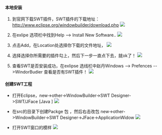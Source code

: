 #### 本地安装
1. 到官网下载SWT插件，SWT插件的下载地址：http://www.eclipse.org/windowbuilder/download.php
![](https://upload-images.jianshu.io/upload_images/7024242-76be97abf8c076db.png?imageMogr2/auto-orient/strip%7CimageView2/2/w/1240)

2. 在exlipe 选项栏中找到Help --> Install New Software.. 
![](https://upload-images.jianshu.io/upload_images/7024242-d818bb8202ea1aef.png?imageMogr2/auto-orient/strip%7CimageView2/2/w/1240)

3. 点击Add，在Location处选择你下载的文件地址，
![](https://upload-images.jianshu.io/upload_images/7024242-6e3acff979246952.png?imageMogr2/auto-orient/strip%7CimageView2/2/w/1240)

4. 选择选择你所需要的插件勾上，然后下一步一直点下去，就ok了！
![](https://upload-images.jianshu.io/upload_images/7024242-d3ae6eac03ceb04e.png?imageMogr2/auto-orient/strip%7CimageView2/2/w/1240)

5. 查看SWT是否安装成功，在exlipse 选线栏中赵丹Windows --> Prefences -->WindorBudier 查看是否有SWT插件！
![](https://upload-images.jianshu.io/upload_images/7024242-c5786fe53e4f4eea.png?imageMogr2/auto-orient/strip%7CimageView2/2/w/1240)

#### 创建SWT工程
*  打开Eclipse，new->other->WindowBuilder->SWT Designer->SWT/JFace [Java ]
![](https://upload-images.jianshu.io/upload_images/7024242-284888fb11761623.png?imageMogr2/auto-orient/strip%7CimageView2/2/w/1240)

* 在src的目录下创建Packge 包 ，然后右击改包 new->other->WindowBuilder->SWT Designer->JFace->ApplicationWidow 
![](https://upload-images.jianshu.io/upload_images/7024242-ff1b2a9cd10a37f0.png?imageMogr2/auto-orient/strip%7CimageView2/2/w/1240)

* 打开SWT窗口的模样
![](https://upload-images.jianshu.io/upload_images/7024242-049993607d8495ef.png?imageMogr2/auto-orient/strip%7CimageView2/2/w/1240)